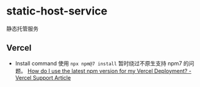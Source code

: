 static-host-service
===

静态托管服务

## Vercel

- Install command 使用 `npx npm@7 install` 暂时绕过不原生支持 npm7 的问题。  [How do I use the latest npm version for my Vercel Deployment? - Vercel Support Article](https://vercel.com/support/articles/how-do-i-use-the-latest-npm-version-for-my-vercel-deployment?query=npm%20version)
